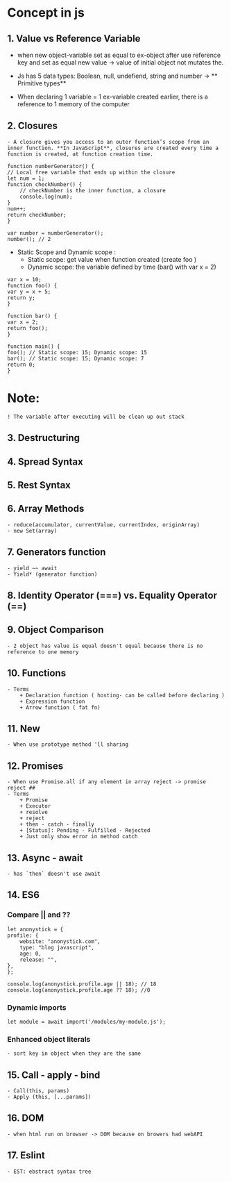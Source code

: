 # Concept in js

## 1. Value vs Reference Variable

- when new object-variable set as equal to ex-object after use reference key and set as equal new value -> value of initial object not mutates the.

- Js has 5 data types: Boolean, null, undefiend, string and number -> ** Primitive types**
- When declaring 1 variable = 1 ex-variable created earlier, there is a reference to 1 memory of the computer

## 2. Closures

    - A closure gives you access to an outer function’s scope from an inner function. **In JavaScript**, closures are created every time a function is created, at function creation time.

```
function numberGenerator() {
// Local free variable that ends up within the closure
let num = 1;
function checkNumber() {
	// checkNumber is the inner function, a closure
	console.log(num);
}
num++;
return checkNumber;
}

var number = numberGenerator();
number(); // 2
```

- Static Scope and Dynamic scope :
  - Static scope: get value when function created (create foo )
  - Dynamic scope: the variable defined by time (bar() with var x = 2)

```
var x = 10;
function foo() {
var y = x + 5;
return y;
}

function bar() {
var x = 2;
return foo();
}

function main() {
foo(); // Static scope: 15; Dynamic scope: 15
bar(); // Static scope: 15; Dynamic scope: 7
return 0;
}

```

# Note:

    ! The variable after executing will be clean up out stack

## 3. Destructuring

## 4. Spread Syntax

## 5. Rest Syntax

## 6. Array Methods

    - reduce(accumulator, currentValue, currentIndex, originArray)
    - new Set(array)

## 7. Generators function

    - yield ~~ await
    - Yield* (generator function)

## 8. Identity Operator (===) vs. Equality Operator (==)

## 9. Object Comparison

    - 2 object has value is equal doesn't equal because there is no reference to one memory

## 10. Functions

    - Terms
        + Declaration function ( hosting- can be called before declaring )
        + Expression function
        + Arrow function ( fat fn)

## 11. New

    - When use prototype method 'll sharing

## 12. Promises

    - When use Promise.all if any element in array reject -> promise reject ##
    - Terms
        + Promise
        + Executor
        + resolve
        + reject
        + then - catch - finally
        + [Status]: Pending - Fulfilled - Rejected
        + Just only show error in method catch

## 13. Async - await

    - has `then` doesn't use await

## 14. ES6

### Compare || and ??

```
let anonystick = {
profile: {
	website: "anonystick.com",
	type: "blog javascript",
	age: 0,
	release: "",
},
};

console.log(anonystick.profile.age || 18); // 18
console.log(anonystick.profile.age ?? 18); //0
```

### Dynamic imports

```
let module = await import('/modules/my-module.js');

```

### Enhanced object literals

    - sort key in object when they are the same

## 15. Call - apply - bind

    - Call(this, params)
    - Apply (this, [...params])

## 16. DOM

    - when html run on browser -> DOM because on browers had webAPI


## 17. Eslint
    - EST: ebstract syntax tree